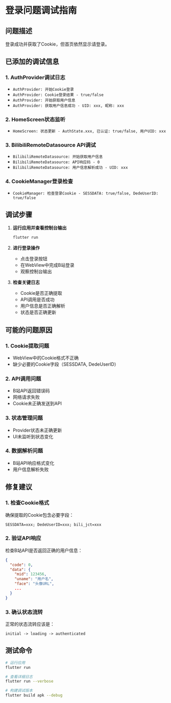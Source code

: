 # 登录问题调试指南

## 问题描述
登录成功并获取了Cookie，但首页依然显示请登录。

## 已添加的调试信息

### 1. AuthProvider调试日志
- `AuthProvider: 开始Cookie登录`
- `AuthProvider: Cookie登录结果 - true/false`
- `AuthProvider: 开始获取用户信息`
- `AuthProvider: 获取用户信息成功 - UID: xxx, 昵称: xxx`

### 2. HomeScreen状态监听
- `HomeScreen: 状态更新 - AuthState.xxx, 已认证: true/false, 用户UID: xxx`

### 3. BilibiliRemoteDatasource API调试
- `BilibiliRemoteDatasource: 开始获取用户信息`
- `BilibiliRemoteDatasource: API响应码 - 0`
- `BilibiliRemoteDatasource: 用户信息解析成功 - UID: xxx`

### 4. CookieManager登录检查
- `CookieManager: 检查登录Cookie - SESSDATA: true/false, DedeUserID: true/false`

## 调试步骤

1. **运行应用并查看控制台输出**
   ```bash
   flutter run
   ```

2. **进行登录操作**
   - 点击登录按钮
   - 在WebView中完成B站登录
   - 观察控制台输出

3. **检查关键日志**
   - Cookie是否正确提取
   - API调用是否成功
   - 用户信息是否正确解析
   - 状态是否正确更新

## 可能的问题原因

### 1. Cookie提取问题
- WebView中的Cookie格式不正确
- 缺少必要的Cookie字段（SESSDATA, DedeUserID）

### 2. API调用问题
- B站API返回错误码
- 网络请求失败
- Cookie未正确发送到API

### 3. 状态管理问题
- Provider状态未正确更新
- UI未监听到状态变化

### 4. 数据解析问题
- B站API响应格式变化
- 用户信息解析失败

## 修复建议

### 1. 检查Cookie格式
确保提取的Cookie包含必要字段：
```
SESSDATA=xxx; DedeUserID=xxx; bili_jct=xxx
```

### 2. 验证API响应
检查B站API是否返回正确的用户信息：
```json
{
  "code": 0,
  "data": {
    "mid": 123456,
    "uname": "用户名",
    "face": "头像URL",
    ...
  }
}
```

### 3. 确认状态流转
正常的状态流转应该是：
```
initial -> loading -> authenticated
```

## 测试命令

```bash
# 运行应用
flutter run

# 查看详细日志
flutter run --verbose

# 构建调试版本
flutter build apk --debug
``` 